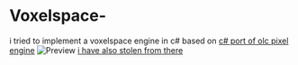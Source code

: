 # Voxelspace-

i tried to implement a voxelspace engine in c# based on [c# port of olc pixel engine](https://github.com/DevChrome/Pixel-Engine)
 ![Preview](preview.gif)
[i have also stolen from there](https://github.com/cookgreen/VoxelSpaceSharp)

